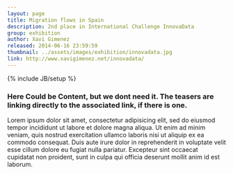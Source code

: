 ```yaml
---
layout: page
title: Migration flows in Spain
description: 2nd place in International Challenge InnovaData
group: exhibition
author: Xavi Gimenez
released: 2014-06-16 23:59:59
thumbnail: ../assets/images/exhibition/innovadata.jpg
link: http://www.xavigimenez.net/innovadata/
---
```


{% include JB/setup %}

### Here Could be Content, but we dont need it. The teasers are linking directly to the associated link, if there is one.
Lorem ipsum dolor sit amet, consectetur adipisicing elit, sed do eiusmod tempor incididunt ut labore et dolore magna aliqua. Ut enim ad minim veniam, quis nostrud exercitation ullamco laboris nisi ut aliquip ex ea commodo consequat. Duis aute irure dolor in reprehenderit in voluptate velit esse cillum dolore eu fugiat nulla pariatur. Excepteur sint occaecat cupidatat non proident, sunt in culpa qui officia deserunt mollit anim id est laborum.
